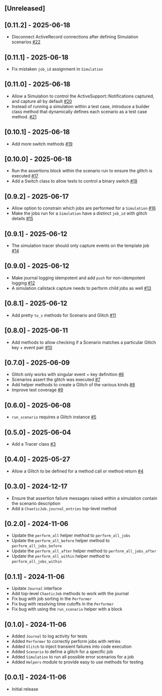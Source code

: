 ## [Unreleased]

## [0.11.2] - 2025-06-18

- Disconnect ActiveRecord connections after defining Simulation scenarios [#22](https://github.com/fractaledmind/chaotic_job/pull/22)

## [0.11.1] - 2025-06-18

- Fix mistaken `job_id` assignment in `Simulation`

## [0.11.0] - 2025-06-18

- Allow a Simulation to control the ActiveSupport::Notifications captured, and capture all by default [#20](https://github.com/fractaledmind/chaotic_job/pull/20)
- Instead of running a simulation within a test case, introduce a builder class method that dynamically defines each scenario as a test case method. [#21](https://github.com/fractaledmind/chaotic_job/pull/21)

## [0.10.1] - 2025-06-18

- Add more switch methods [#19](https://github.com/fractaledmind/chaotic_job/pull/19)

## [0.10.0] - 2025-06-18

- Run the assertions block within the scenario run to ensure the glitch is executed [#17](https://github.com/fractaledmind/chaotic_job/pull/17)
- Add a Switch class to allow tests to control a binary switch [#18](https://github.com/fractaledmind/chaotic_job/pull/18)

## [0.9.2] - 2025-06-17

- Allow option to constrain which jobs are performed for a `Simulation` [#16](https://github.com/fractaledmind/chaotic_job/pull/16)
- Make the jobs run for a `Simulation` have a distinct `job_id` with glitch details [#15](https://github.com/fractaledmind/chaotic_job/pull/15)

## [0.9.1] - 2025-06-12

- The simulation tracer should only capture events on the template job [#14](https://github.com/fractaledmind/chaotic_job/pull/14)

## [0.9.0] - 2025-06-12

- Make journal logging idempotent and add `push` for non-idempotent logging [#12](https://github.com/fractaledmind/chaotic_job/pull/12)
- A simulation callstack capture needs to perform child jobs as well [#13](https://github.com/fractaledmind/chaotic_job/pull/13)

## [0.8.1] - 2025-06-12

- Add pretty `to_s` methods for Scenario and Glitch [#11](https://github.com/fractaledmind/chaotic_job/pull/11)

## [0.8.0] - 2025-06-11

- Add methods to allow checking if a Scenario matches a particular Glitch key + event pair [#10](https://github.com/fractaledmind/chaotic_job/pull/10)

## [0.7.0] - 2025-06-09

- Glitch only works with singular event + key definition [#6](https://github.com/fractaledmind/chaotic_job/pull/6)
- Scenarios assert the glitch was executed [#7](https://github.com/fractaledmind/chaotic_job/pull/7)
- Add helper methods to create a Glitch of the various kinds [#8](https://github.com/fractaledmind/chaotic_job/pull/8)
- Improve test coverage [#9](https://github.com/fractaledmind/chaotic_job/pull/9)

## [0.6.0] - 2025-06-08

- `run_scenario` requires a Glitch instance [#5](https://github.com/fractaledmind/chaotic_job/pull/5)

## [0.5.0] - 2025-06-04

- Add a Tracer class [#3](https://github.com/fractaledmind/chaotic_job/pull/3)

## [0.4.0] - 2025-05-27

- Allow a Glitch to be defined for a method call or method return [#4](https://github.com/fractaledmind/chaotic_job/pull/4)

## [0.3.0] - 2024-12-17

- Ensure that assertion failure messages raised within a simulation contain the scenario description
- Add a `ChaoticJob.journal_entries` top-level method

## [0.2.0] - 2024-11-06

- Update the `perform_all` helper method to `perform_all_jobs`
- Update the `perform_all_before` helper method to `perform_all_jobs_before`
- Update the `perform_all_after` helper method to `perform_all_jobs_after`
- Update the `perform_all_within` helper method to `perform_all_jobs_within`

## [0.1.1] - 2024-11-06

- Update `Journal` interface
- Add top-level `ChaoticJob` methods to work with the journal
- Fix bug with job sorting in the `Performer`
- Fix bug with resolving time cutoffs in the `Performer`
- Fix bug with using the `run_scenario` helper with a block

## [0.1.0] - 2024-11-06

- Added `Journal` to log activity for tests
- Added `Performer` to correctly perform jobs with retries
- Added `Glitch` to inject transient failures into code execution
- Added `Scenario` to define a glitch for a specific job
- Added `Simulation` to run all possible error scenarios for a job
- Added `Helpers` module to provide easy to use methods for testing

## [0.0.1] - 2024-11-06

- Initial release
